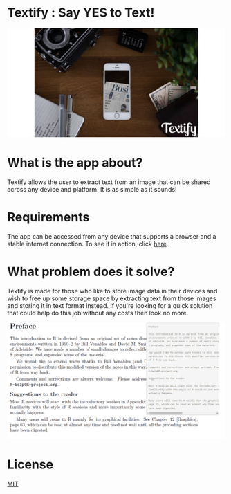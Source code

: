 # Textify : Say YES to Text!
![Screenshot](Textify_Main_Screen.png)

# What is the app about?
Textify allows the user to extract text from an image that can be shared across any device and platform.
It is as simple as it sounds!

# Requirements
The app can be accessed from any device that supports a browser and a stable internet connection. 
To see it in action, click [here](https://adityahasurkar.shinyapps.io/Textify/).

# What problem does it solve?
Textify is made for those who like to store image data in their devices and wish to free up some storage space by extracting text from those images and storing it in text format instead. If you're looking for a quick solution that could help do this job without any costs then look no more. 


![Screenshot2](ss.png)

# License
[MIT](https://choosealicense.com/licenses/mit/)
